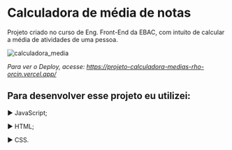 <h1> Calculadora de média de notas </h1>

Projeto criado no curso de Eng. Front-End da EBAC, com intuito de calcular a média de atividades de uma pessoa.


![calculadora_media](https://github.com/mscirl/projeto_calculadora_medias/assets/143663252/024d205f-e79c-452e-8dcc-b240f5868f7f)

<i>Para ver o Deploy, acesse: </h3> https://projeto-calculadora-medias-rho-orcin.vercel.app/</i>


<h2> Para desenvolver esse projeto eu utilizei: </h2>

► JavaScript;

► HTML;

► CSS.


